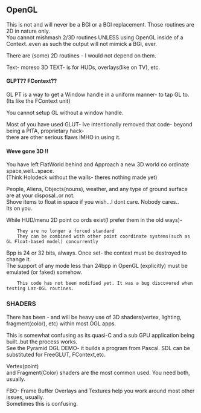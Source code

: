 ## OpenGL

This is not and will never be a BGI or a BGI replacement. Those routines are 2D in nature only.<br>
You cannot mishmash 2/3D routines UNLESS using OpenGL inside of a Context..even as such the output
will not mimick a BGI, ever.

There are (some) 2D routines - I would not depend on them.

Text- moreso 3D TEXT- is for HUDs, overlays(like on TV), etc.

#### GLPT?? FContext??

GL PT is a way to get a Window handle in a uniform manner- to tap GL to.<br>
(Its like the FContext unit)<br>

You cannot setup GL without a window handle.<br>

Most of you have used GLUT- Ive intentionally removed that code- beyond being a PITA, proprietary hack-<br>
there are other serious flaws IMHO in using it.

#### Weve gone 3D !!

You have left FlatWorld behind and Approach a new 3D world co ordinate space,well...space.<br>
(Think Holodeck without the walls- theres nothing made yet)

People, Aliens, Objects(nouns), weather, and any type of ground surface are at your disposal..or not.<br>
Shove items to float in space if you wish...I dont care. Nobody cares..<br>
Its on you.


While HUD/menu 2D point co ords exist(I prefer them in the old ways)-

        They are no longer a forced standard
        They can be combined with other point coordinate systems(such as GL Float-based model) concurrently

Bpp is 24 or 32 bits, always. Once set- the context must be destroyed to change it.<br>
The support of any mode less than 24bpp in OpenGL (explicitly) must be emulated (or faked) somehow.

        This code has not been modified yet. It was a bug discovered when testing Laz-OGL routines.

### SHADERS

There has been - and will be heavy use of 3D shaders(vertex, lighting, fragment(color), etc) within most OGL apps.

This is somewhat confusing as its quasi-C and a sub GPU application being built..but the process works.<br>
See the Pyramid OGL DEMO- it builds a program from Pascal. SDL can be substituted for FreeGLUT, FContext,etc.

Vertex(point)<br>
and Fragment(Color) shaders are the most common used. You need both, usually.

FBO- Frame Buffer Overlays and Textures help you work around most other issues, usually.<br>
Sometimes this is confusing.



